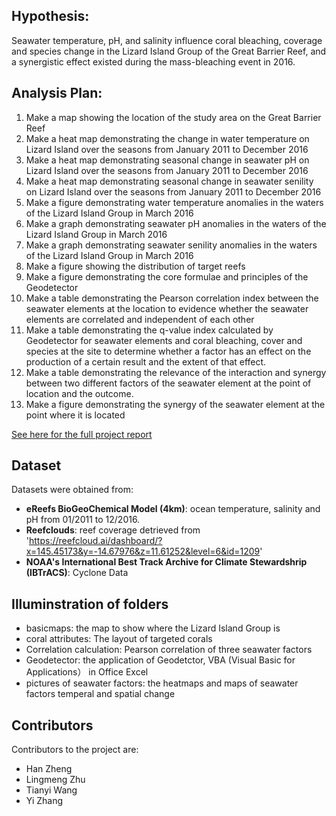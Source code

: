 
## Hypothesis:
Seawater temperature, pH, and salinity influence coral bleaching, coverage and species change in the Lizard Island Group of the Great Barrier Reef, and a synergistic effect existed during the mass-bleaching event in 2016.
## Analysis Plan:
1. Make a map showing the location of the study area on the Great Barrier Reef
2. Make a heat map demonstrating the change in water temperature on Lizard Island over the seasons from January 2011 to December 2016
3. Make a heat map demonstrating seasonal change in seawater pH on Lizard Island over the seasons from January 2011 to December 2016
4. Make a heat map demonstrating seasonal change in seawater senility on Lizard Island over the seasons from January 2011 to December 2016
5. Make a figure demonstrating water temperature anomalies in the waters of the Lizard Island Group in March 2016
6. Make a graph demonstrating seawater pH anomalies in the waters of the Lizard Island Group in March 2016
7. Make a graph demonstrating seawater senility anomalies in the waters of the Lizard Island Group in March 2016
8. Make a figure showing the distribution of target reefs
9. Make a figure demonstrating the core formulae and principles of the Geodetector
10. Make a table demonstrating the Pearson correlation index between the seawater elements at the location to evidence whether the seawater elements are correlated and independent of each other
11. Make a table demonstrating the q-value index calculated by Geodetector for seawater elements and coral bleaching, cover and species at the site to determine whether a factor has an effect on the production of a certain result and the extent of that effect.
12. Make a table demonstrating the relevance of the interaction and synergy between two different factors of the seawater element at the point of location and the outcome.
13. Make a figure demonstrating the synergy of the seawater element at the point where it is located



[See here for the full project report](https://docs.google.com/document/d/1OzrLt2eJxMpW0C1MZP3s-UoSD7J28XWGu1OpyyPE0wA/) 


## Dataset
Datasets were obtained from:
+ **eReefs BioGeoChemical Model (4km)**: ocean temperature, salinity and pH from 01/2011 to 12/2016.
+ **Reefclouds**: reef coverage detrieved from 'https://reefcloud.ai/dashboard/?x=145.45173&y=-14.67976&z=11.61252&level=6&id=1209'
+ **NOAA's International Best Track Archive for Climate Stewardshrip (IBTrACS)**: Cyclone Data




## Illuminstration of folders
+ basicmaps: the map to show where the Lizard Island Group is
+ coral attributes: The layout of targeted corals
+ Correlation calculation: Pearson correlation of three seawater factors
+ Geodetector: the application of Geodetctor, VBA (Visual Basic for Applications） in Office Excel
+ pictures of seawater factors: the heatmaps and maps of seawater factors temperal and spatial change

## Contributors
Contributors to the project are:
+ Han Zheng
+ Lingmeng Zhu
+ Tianyi Wang
+ Yi Zhang
